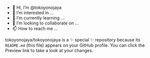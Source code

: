 - 👋 Hi, I’m @tokoyonojaya
- 👀 I’m interested in ...
- 🌱 I’m currently learning ...
- 💞️ I’m looking to collaborate on ...
- 📫 How to reach me ...


tokoyonojaya/tokoyonojaya is a ✨ special ✨ repository because its `README.md` (this file) appears on your GitHub profile.
You can click the Preview link to take a look at your changes.


